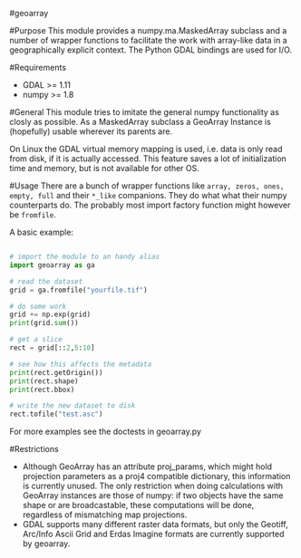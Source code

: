 #geoarray

#Purpose
This module provides a numpy.ma.MaskedArray subclass and a number of wrapper 
functions to facilitate the work with array-like data in a geographically explicit 
context. The Python GDAL bindings are used for I/O.

#Requirements
- GDAL >= 1.11
- numpy >= 1.8

#General
This module tries to imitate the general numpy functionality as closly as possible.
As a MaskedArray subclass a GeoArray Instance is (hopefully) usable wherever its parents are.

On Linux the GDAL virtual memory mapping is used, i.e. data is only read from disk, if it is
actually accessed. This feature saves a lot of initialization time and memory, but is not available
for other OS.

#Usage
There are a bunch of wrapper functions like ```array, zeros, ones, empty, full``` and their
```*_like``` companions. They do what what their numpy counterparts do.
The probably most import factory function might however be ```fromfile```.

A basic example:

```python

# import the module to an handy alias
import geoarray as ga

# read the dataset
grid = ga.fromfile("yourfile.tif")

# do some work
grid += np.exp(grid)
print(grid.sum())

# get a slice
rect = grid[::2,5:10]

# see how this affects the metadata
print(rect.getOrigin())
print(rect.shape)
print(rect.bbox)

# write the new dataset to disk
rect.tofile("test.asc")
```
For more examples see the doctests in geoarray.py

#Restrictions
- Although GeoArray has an attribute proj_params, which might hold projection parameters as a proj4 compatible dictionary, this information is currently unused. The only restriction when doing calculations with GeoArray instances are those of numpy: if two objects have the same shape or are broadcastable, these computations will be done, regardless of mismatching map projections. 
- GDAL supports many different raster data formats, but only the Geotiff, Arc/Info Ascii Grid and Erdas Imagine formats are currently supported by geoarray.
